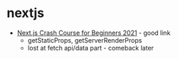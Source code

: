 # nextjs
- [Next.js Crash Course for Beginners 2021](https://www.youtube.com/watch?v=MFuwkrseXVE) - good link
   - getStaticProps, getServerRenderProps
   - lost at fetch api/data part - comeback later

